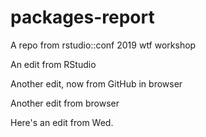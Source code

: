 # packages-report
A repo from rstudio::conf 2019 wtf workshop

An edit from RStudio

Another edit, now from GitHub in browser

Another edit from browser

Here's an edit from Wed.
